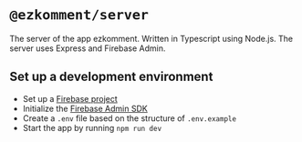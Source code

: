 # `@ezkomment/server`

The server of the app ezkomment. Written in Typescript using Node.js.
The server uses Express and Firebase Admin.

## Set up a development environment

- Set up a [Firebase project](https://firebase.google.com)
- Initialize the [Firebase Admin SDK](https://firebase.google.com/docs/admin/setup)
- Create a `.env` file based on the structure of `.env.example`
- Start the app by running `npm run dev`
